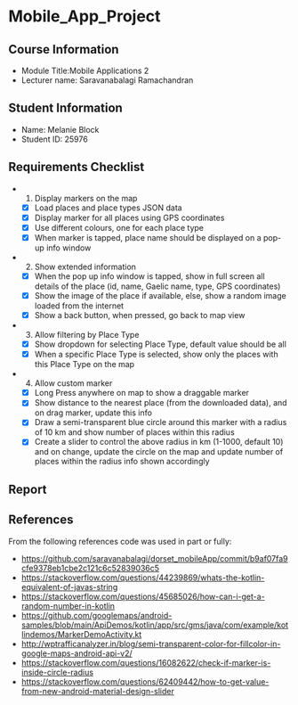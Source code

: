 # Mobile_App_Project

## Course Information
- Module Title:Mobile Applications 2
- Lecturer name: Saravanabalagi Ramachandran

## Student Information
- Name: Melanie Block
- Student ID: 25976

## Requirements Checklist
- 1. Display markers on the map
    - [x] Load places and place types JSON data
    - [x] Display marker for all places using GPS coordinates
    - [x] Use different colours, one for each place type
    - [x] When marker is tapped, place name should be displayed on a pop-up info window
- 2. Show extended information
    - [x] When the pop up info window is tapped, show in full screen all details of the place (id, name, Gaelic name, type, GPS coordinates)
    - [x] Show the image of the place if available, else, show a random image loaded from the internet 
    - [x] Show a back button, when pressed, go back to map view
- 3. Allow filtering by Place Type 
    - [x] Show dropdown for selecting Place Type, default value should be all
    - [x] When a specific Place Type is selected, show only the places with this Place Type on the map
- 4. Allow custom marker
    - [x] Long Press anywhere on map to show a draggable marker
    - [x] Show distance to the nearest place (from the downloaded data), and on drag marker, update this info
    - [x] Draw a semi-transparent blue circle around this marker with a radius of 10 km and show number of places within this radius
    - [x] Create a slider to control the above radius in km (1-1000, default 10) and on change, update the circle on the map and update number of places within the radius info shown accordingly

## Report


## References
From the following references code was used in part or fully:
- https://github.com/saravanabalagi/dorset_mobileApp/commit/b9af07fa9cfe9378eb1cbe2c121c6c52839036c5
- https://stackoverflow.com/questions/44239869/whats-the-kotlin-equivalent-of-javas-string
- https://stackoverflow.com/questions/45685026/how-can-i-get-a-random-number-in-kotlin
- https://github.com/googlemaps/android-samples/blob/main/ApiDemos/kotlin/app/src/gms/java/com/example/kotlindemos/MarkerDemoActivity.kt
- http://wptrafficanalyzer.in/blog/semi-transparent-color-for-fillcolor-in-google-maps-android-api-v2/
- https://stackoverflow.com/questions/16082622/check-if-marker-is-inside-circle-radius
- https://stackoverflow.com/questions/62409442/how-to-get-value-from-new-android-material-design-slider
